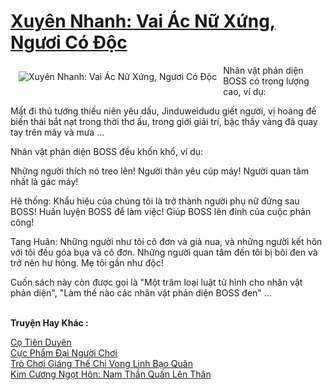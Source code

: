 <a href="https://truyentiki.com/xuyen-nhanh-vai-ac-nu-xung-nguoi-co-doc.31789/" title="Xuyên Nhanh: Vai Ác Nữ Xứng, Ngươi Có Độc"><h1>Xuyên Nhanh: Vai Ác Nữ Xứng, Ngươi Có Độc</h1></a><div style="display:table"><img align="right" style="float: left; padding: 10px;" src="https://truyentiki.com/a/img/str/src/31789.jpg" alt="Xuyên Nhanh: Vai Ác Nữ Xứng, Ngươi Có Độc">Nhân vật phản diện BOSS có trọng lượng cao, ví dụ: <p></p> Mất đi thủ tướng thiếu niên yêu dấu, Jinduweidudu giết người, vị hoàng đế biến thái bắt nạt trong thời thơ ấu, trong giới giải trí, bậc thầy vàng đã quay tay trên mây và mưa ... <p></p> Nhân vật phản diện BOSS đều khốn khổ, ví dụ: <p></p> Những người thích nó treo lên! Người thân yêu cúp máy! Người quan tâm nhất là gác máy! <p></p> Hệ thống: Khẩu hiệu của chúng tôi là trở thành người phụ nữ đứng sau BOSS! Huấn luyện BOSS để làm việc! Giúp BOSS lên đỉnh của cuộc phản công! <p></p> Tang Huân: Những người như tôi cô đơn và già nua, và những người kết hôn với tôi đều góa bụa và cô đơn. Những người quan tâm đến tôi bị bôi đen và trở nên hư hỏng. Mẹ tôi gần như độc! <p></p> Cuốn sách này còn được gọi là "Một trăm loại luật tử hình cho nhân vật phản diện", "Làm thế nào các nhân vật phản diện BOSS đen" ...</div><p><br><b>Truyện Hay Khác :</b></p><a href="https://truyentiki.com/co-tien-duyen.31788/" alt="Cọ Tiên Duyên">Cọ Tiên Duyên</a><br/><a href="https://medium.com/@hoangminhquan16819844/c%E1%BB%B1c-ph%E1%BA%A9m-%C4%91%E1%BA%A1i-ng%C6%B0%E1%BB%9Di-ch%C6%A1i-a1e7e2fce896" alt="Cực Phẩm Đại Người Chơi">Cực Phẩm Đại Người Chơi</a><br/><a href="https://github.com/nownovels/top500/tree/master/truyenhay/33483/" alt="Trò Chơi Giáng Thế Chi Vong Linh Bạo Quân">Trò Chơi Giáng Thế Chi Vong Linh Bạo Quân</a><br/><a href="https://github.com/nownovels/topcv/tree/master/truyenhay/31619/README.md" alt="Kim Cương Ngọt Hôn: Nam Thần Quấn Lên Thân">Kim Cương Ngọt Hôn: Nam Thần Quấn Lên Thân</a><br/>